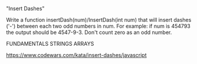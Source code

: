 "Insert Dashes"

Write a function insertDash(num)/InsertDash(int num) that will insert dashes ('-') between each two odd numbers in num. For example: if num is 454793 the output should be 4547-9-3. Don't count zero as an odd number.

FUNDAMENTALS 	STRINGS 	ARRAYS

https://www.codewars.com/kata/insert-dashes/javascript